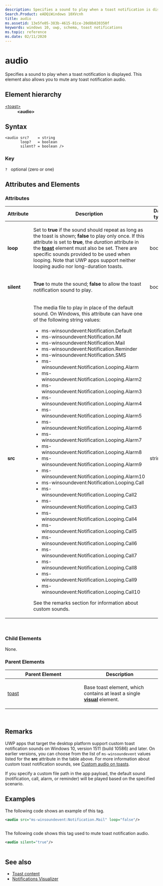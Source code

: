 ```yaml
---
description: Specifies a sound to play when a toast notification is displayed.
Search.Product: eADQiWindows 10XVcnh
title: audio
ms.assetid: 13e5fe05-383b-4615-81ce-20d8b020350f
keywords: windows 10, uwp, schema, toast notifications
ms.topic: reference
ms.date: 02/11/2020
---
```


# audio


Specifies a sound to play when a toast notification is displayed. This element also allows you to mute any toast notification audio.

## Element hierarchy

<dl>
<dt><a href="element-toast.md">&lt;toast&gt;</a></dt>
<dd><b>&lt;audio&gt;</b></dd>
</dl>

## Syntax

``` syntax
<audio src?    = string
       loop?   = boolean
       silent? = boolean />
```

### Key

`?`   optional (zero or one)

## Attributes and Elements


### Attributes

<table>
<colgroup>
<col width="20%" />
<col width="20%" />
<col width="20%" />
<col width="20%" />
<col width="20%" />
</colgroup>
<thead>
<tr class="header">
<th>Attribute</th>
<th>Description</th>
<th>Data type</th>
<th>Required</th>
<th>Default value</th>
</tr>
</thead>
<tbody>
<tr class="odd">
<td><strong>loop</strong></td>
<td><p>Set to <strong>true</strong> if the sound should repeat as long as the toast is shown; <strong>false</strong> to play only once. If this attribute is set to <strong>true</strong>, the <em>duration</em> attribute in the <a href="element-toast.md"><strong>toast</strong></a>  element must also be set. There are specific sounds provided to be used when looping. Note that UWP apps support neither looping audio nor long-duration toasts.</p></td>
<td>boolean</td>
<td>No</td>
<td>false</td>
</tr>
<tr class="even">
<td><strong>silent</strong></td>
<td><p><strong>True</strong> to mute the sound; <strong>false</strong> to allow the toast notification sound to play.</p></td>
<td>boolean</td>
<td>No</td>
<td>false</td>
</tr>
<tr class="odd">
<td><strong>src</strong></td>
<td><p>The media file to play in place of the default sound. On Windows, this attribute can have one of the following string values:</p>
<ul>
<li>ms-winsoundevent:Notification.Default</li>
<li>ms-winsoundevent:Notification.IM</li>
<li>ms-winsoundevent:Notification.Mail</li>
<li>ms-winsoundevent:Notification.Reminder</li>
<li>ms-winsoundevent:Notification.SMS</li>
<li>ms-winsoundevent:Notification.Looping.Alarm</li>
<li>ms-winsoundevent:Notification.Looping.Alarm2</li>
<li>ms-winsoundevent:Notification.Looping.Alarm3</li>
<li>ms-winsoundevent:Notification.Looping.Alarm4</li>
<li>ms-winsoundevent:Notification.Looping.Alarm5</li>
<li>ms-winsoundevent:Notification.Looping.Alarm6</li>
<li>ms-winsoundevent:Notification.Looping.Alarm7</li>
<li>ms-winsoundevent:Notification.Looping.Alarm8</li>
<li>ms-winsoundevent:Notification.Looping.Alarm9</li>
<li>ms-winsoundevent:Notification.Looping.Alarm10</li>
<li>ms-winsoundevent:Notification.Looping.Call</li>
<li>ms-winsoundevent:Notification.Looping.Call2</li>
<li>ms-winsoundevent:Notification.Looping.Call3</li>
<li>ms-winsoundevent:Notification.Looping.Call4</li>
<li>ms-winsoundevent:Notification.Looping.Call5</li>
<li>ms-winsoundevent:Notification.Looping.Call6</li>
<li>ms-winsoundevent:Notification.Looping.Call7</li>
<li>ms-winsoundevent:Notification.Looping.Call8</li>
<li>ms-winsoundevent:Notification.Looping.Call9</li>
<li>ms-winsoundevent:Notification.Looping.Call10</li>
</ul>
<p>See the remarks section for information about custom sounds.</p>
</td>
<td>string</td>
<td>No</td>
<td>None</td>
</tr>
</tbody>
</table>

 

### Child Elements

None.

### Parent Elements

<table>
<colgroup>
<col width="50%" />
<col width="50%" />
</colgroup>
<thead>
<tr class="header">
<th>Parent Element</th>
<th>Description</th>
</tr>
</thead>
<tbody>
<tr class="odd">
<td><a href="element-toast.md">toast</a> </td>
<td><p>Base toast element, which contains at least a single <a href="element-visual.md"><strong>visual</strong></a>  element.</p></td>
</tr>
</tbody>
</table>

 

## Remarks

UWP apps that target the desktop platform support custom toast notification sounds on Windows 10, version 1511 (build 10586) and later. On earlier versions, you can choose from the list of `ms-winsoundevent` values listed for the **src** attribute in the table above. For more information about custom toast notification sounds, see [Custom audio on toasts](/windows/uwp/design/shell/tiles-and-notifications/custom-audio-on-toasts).  

If you specify a custom file path in the app payload, the default sound (notification, call, alarm, or reminder) will be played based on the specified scenario.

## Examples

The following code shows an example of this tag.

```XML
<audio src="ms-winsoundevent:Notification.Mail" loop="false"/>
                
```

The following code shows this tag used to mute toast notification audio.

```XML
<audio silent="true"/>
                
```

## See also

* [Toast content](/windows/apps/design/shell/tiles-and-notifications/adaptive-interactive-toasts)
* [Notifications Visualizer](/windows/apps/design/shell/tiles-and-notifications/notifications-visualizer)



 

 
